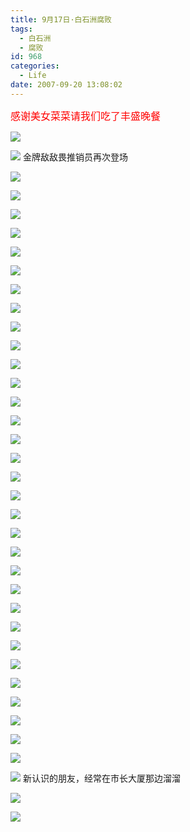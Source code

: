 ```yaml
---
title: 9月17日·白石洲腐败
tags:
  - 白石洲
  - 腐败
id: 968
categories:
  - Life
date: 2007-09-20 13:08:02
---
```


<font size="3"><font color="red">感谢美女菜菜请我们吃了丰盛晚餐</font></font>

![](/images/2007/09/20_130047_7951.jpg)

![](/images/2007/09/20_130054_7952.jpg)
金牌敌敌畏推销员再次登场

![](/images/2007/09/20_130114_7953.jpg)

![](/images/2007/09/20_130120_7954.jpg)

![](/images/2007/09/20_130129_7955.jpg)

![](/images/2007/09/20_130134_7956.jpg)

![](/images/2007/09/20_130140_7957.jpg)

![](/images/2007/09/20_130146_7958.jpg)

![](/images/2007/09/20_130154_7959.jpg)

![](/images/2007/09/20_130200_7960.jpg)

![](/images/2007/09/20_130238_7961.jpg)

![](/images/2007/09/20_130256_7962.jpg)

![](/images/2007/09/20_130303_7963.jpg)

![](/images/2007/09/20_130312_7964.jpg)

![](/images/2007/09/20_130318_7965.jpg)

![](/images/2007/09/20_130327_7966.jpg)

![](/images/2007/09/20_130333_7967.jpg)

![](/images/2007/09/20_130344_7968.jpg)

![](/images/2007/09/20_130353_7969.jpg)

![](/images/2007/09/20_130400_7970.jpg)

![](/images/2007/09/20_130406_7971.jpg)

![](/images/2007/09/20_130412_7972.jpg)

![](/images/2007/09/20_130418_7973.jpg)

![](/images/2007/09/20_130426_7974.jpg)

![](/images/2007/09/20_130432_7975.jpg)

![](/images/2007/09/20_130437_7976.jpg)

![](/images/2007/09/20_130443_7977.jpg)

![](/images/2007/09/20_130450_7978.jpg)

![](/images/2007/09/20_130456_7979.jpg)

![](/images/2007/09/20_130507_7980.jpg)

![](/images/2007/09/20_130514_7981.jpg)

![](/images/2007/09/20_130520_7982.jpg)

![](/images/2007/09/20_130527_7983.jpg)

![](/images/2007/09/20_130534_7984.jpg)

![](/images/2007/09/20_130541_7985.jpg)
新认识的朋友，经常在市长大厦那边溜溜

![](/images/2007/09/20_130605_7986.jpg)

![](/images/2007/09/20_130610_7987.jpg)